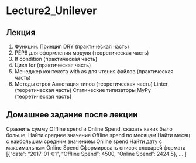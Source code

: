 # Lecture2_Unilever

## Лекция
1. Функции. Принцип DRY (практическая часть)
1. PEP8 для оформления модуля (теоретическая часть)
1. If condition (практическая часть)
1. Цикл for (практическая часть)
1. Менеджер контекста with as для чтения файлов (практическая часть)
1. Методы строк
Аннотация типов (теоретическая часть)
Linter (теоретическая часть)
Статические типизаторы MyPy (теоретическая часть)

## Домашнее задание после лекции
Сравнить сумму Offline spend и Online Spend, сказать каких было больше.
Найти среднее значение Offline spend по месяцам
Найти месяц с наибольшим средним значением Online spend
Найти дату с максимальным Online Spend
Сформировать список словарей формата [{“date”: “2017-01-01”, “Offline Spend”: 4500, “Online Spend”: 2424.5}, … ]
